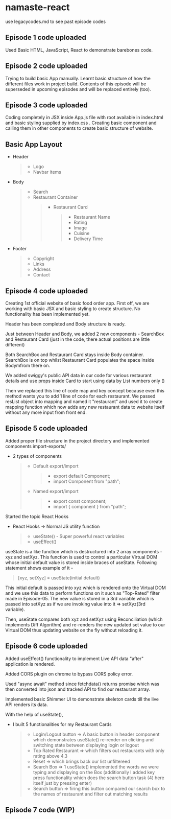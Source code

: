 # namaste-react

use legacycodes.md to see past episode codes

## Episode 1 code uploaded

Used Basic HTML, JavaScript, React to demonstrate barebones code.

## Episode 2 code uploaded

Trying to build basic App manually. Learnt basic structure of how the different files work in project build. Contents of this episode will be superseded in upcoming episodes and will be replaced entirely (too).

## Episode 3 code uploaded

Coding completely in JSX inside App.js file with root available in index.html and basic styling supplied by index.css . Creating basic component and calling them in other components to create basic structure of website.

## Basic App Layout

- Header
  > - Logo
  > - Navbar items
- Body
  > - Search
  > - Restaurant Container
  >   > - Restaurant Card
  >   >   > - Restaurant Name
  >   >   > - Rating
  >   >   > - Image
  >   >   > - Cuisine
  >   >   > - Delivery Time
- Footer
  > - Copyright
  > - Links
  > - Address
  > - Contact

## Episode 4 code uploaded

Creating 1st official website of basic food order app. First off, we are working with basic JSX and basic styling to create structure. No functionality has been implemented yet.

Header has been completed and Body structure is ready.

Just between Header and Body, we added 2 new components - SearchBox and Restaurant Card (just in the code, there actual positions are little different)

Both SearchBox and Restaurant Card stays inside Body container. SearchBox is on top whilst Restaurant Card populates the space inside Bodymfrom there on.

We added swiggy's public API data in our code for various restaurant details and use props inside Card to start using data by List numbers only (<RestaurantCard resData={resList[0]}/>)

Then we replaced this line of code map and key concept because even this method wants you to add 1 line of code for each restaurant. We passed resList object into mapping and named it "restaurant" and used it to create mapping function which now adds any new restaurant data to website itself without any more input from front end.

## Episode 5 code uploaded

Added proper file structure in the project directory and implemented components import-exports/

- 2 types of components
  > - Default export/import
  >   > - export default Component;
  >   > - import Component from "path";
  > - Named export/import
  >   > - export const component;
  >   > - import { component } from "path";

Started the topic React Hooks

- React Hooks -> Normal JS utility function
  > - useState() - Super powerful react variables
  > - useEffect()

useState is a like function which is destructured into 2 array components - xyz and setXyz. This function is used to control a particular Virtual DOM whose initial default value is stored inside braces of useState. Following statement shows example of it -

> [xyz, setXyz] = useState(initial default)

This initial default is passed into xyz which is rendered onto the Virtual DOM and we use this data to perform functions on it such as "Top-Rated" filter made in Episode-05. The new value is stored in a 3rd variable which is passed into setXyz as if we are invoking value into it => setXyz(3rd variable).

Then, useState compares both xyz and setXyz using Reconciliation (which implements Diff Algorithm) and re-renders the new updated set value to our Virtual DOM thus updating website on the fly without reloading it.

## Episode 6 code uploaded

Added useEffect() functionality to implement Live API data "after" application is rendered.

Added CORS plugin on chrome to bypass CORS policy error.

Used "async await" method since fetchdata() returns promise which was then converted into json and tracked API to find our restaurant array.

Implemented basic Shimmer UI to demonstrate skeleton cards till the live API renders its data.

With the help of useState(),

- I built 5 functionalities for my Restaurant Cards
  > - Login/Logout button => A basic button in header component which demonstrates useState() re-render on clicking and switching state between displaying login or logout
  > - Top Rated Restaurant => which filters out restaurants with only rating above 4.3
  > - Reset => which brings back our list unfiltereed
  > - Search Box => 1 useState() implemented the words we were typing and displaying on the Box (additionally I added key press functionality which does the search button task (4) here itself just by pressing enter)
  > - Search button => firing this button compared our search box to the names of restaurant and filter out matching results

## Episode 7 code (WIP)
